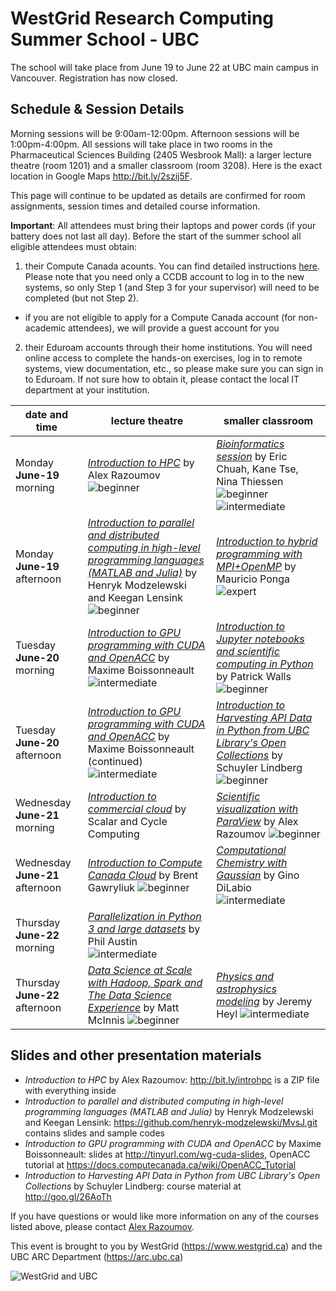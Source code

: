# WestGrid Research Computing Summer School - UBC

The school will take place from June 19 to June 22 at UBC main campus in Vancouver. Registration has now closed.

## Schedule & Session Details

Morning sessions will be 9:00am-12:00pm. Afternoon sessions will be 1:00pm-4:00pm. All sessions will take
place in two rooms in the Pharmaceutical Sciences Building (2405 Wesbrook Mall): a larger lecture theatre
(room 1201) and a smaller classroom (room 3208). Here is the exact location in Google Maps
http://bit.ly/2szij5F.

This page will continue to be updated as details are confirmed for room assignments, session times and
detailed course information.

**Important**: All attendees must bring their laptops and power cords (if your battery does not last
all day). Before the start of the summer school all eligible attendees must obtain:
1. their Compute Canada acounts. You can find detailed instructions
   [here](https://www.computecanada.ca/research-portal/account-management/apply-for-an-account). Please
   note that you need only a CCDB account to log in to the new systems, so only Step 1 (and Step 3 for
   your supervisor) will need to be completed (but not Step 2).
  - if you are not eligible to apply for a Compute Canada account (for non-academic attendees), we will
    provide a guest account for you
2. their Eduroam accounts through their home institutions. You will need online access to complete the
   hands-on exercises, log in to remote systems, view documentation, etc., so please make sure you can
   sign in to Eduroam. If not sure how to obtain it, please contact the local IT department at your
   institution.

| date and time | lecture theatre | smaller classroom |
| ------------- | --------------- | ----------------- |
| Monday **June-19** morning | [*Introduction to HPC*](intro.md) by Alex Razoumov ![beginner](beginner.png) | [*Bioinformatics session*](bioinfo.md) by Eric Chuah, Kane Tse, Nina Thiessen ![beginner](beginner.png) ![intermediate](intermediate.png) |
| Monday **June-19** afternoon | [*Introduction to parallel and distributed computing in high-level programming languages (MATLAB and Julia)*](henryk.md) by Henryk Modzelewski and Keegan Lensink ![beginner](beginner.png) | [*Introduction to hybrid programming with MPI+OpenMP*](mauricio.md) by Mauricio Ponga ![expert](expert.png) |
| Tuesday **June-20** morning | [*Introduction to GPU programming with CUDA and OpenACC*](maxime.md) by Maxime Boissonneault ![intermediate](intermediate.png) | [*Introduction to Jupyter notebooks and scientific computing in Python*](patrick.md) by Patrick Walls ![beginner](beginner.png) |
| Tuesday **June-20** afternoon | [*Introduction to GPU programming with CUDA and OpenACC*](maxime.md) by Maxime Boissonneault (continued) ![intermediate](intermediate.png) | [*Introduction to Harvesting API Data in Python from UBC Library's Open Collections*](schuyler.md) by Schuyler Lindberg ![beginner](beginner.png) |
| Wednesday **June-21** morning | [*Introduction to commercial cloud*](scalar.md) by Scalar and Cycle Computing | [*Scientific visualization with ParaView*](visualization.md) by Alex Razoumov ![beginner](beginner.png) |
| Wednesday **June-21** afternoon | [*Introduction to Compute Canada Cloud*](brent.md) by Brent Gawryliuk ![beginner](beginner.png) | [*Computational Chemistry with Gaussian*](gino.md) by Gino DiLabio ![intermediate](intermediate.png) |
| Thursday **June-22** morning | [*Parallelization in Python 3 and large datasets*](https://github.com/phaustin/parallel_python_course/blob/master/austin.md) by Phil Austin ![intermediate](intermediate.png) | |
| Thursday **June-22** afternoon | [*Data Science at Scale with Hadoop, Spark and The Data Science Experience*](ibm.md) by Matt McInnis ![beginner](beginner.png) | [*Physics and astrophysics modeling*](jeremy.md) by Jeremy Heyl ![intermediate](intermediate.png) |

## Slides and other presentation materials

- *Introduction to HPC* by Alex Razoumov: http://bit.ly/introhpc is a ZIP file with everything inside
- *Introduction to parallel and distributed computing in high-level programming languages (MATLAB and
  Julia)* by Henryk Modzelewski and Keegan Lensink: https://github.com/henryk-modzelewski/MvsJ.git
  contains slides and sample codes
- *Introduction to GPU programming with CUDA and OpenACC* by Maxime Boissonneault: slides at
  http://tinyurl.com/wg-cuda-slides, OpenACC tutorial at
  https://docs.computecanada.ca/wiki/OpenACC_Tutorial
- *Introduction to Harvesting API Data in Python from UBC Library's Open Collections* by Schuyler
  Lindberg: course material at http://goo.gl/26AoTh

If you have questions or would like more information on any of the courses listed above, please contact
[Alex Razoumov](mailto:alex.razoumov@westgrid.ca).

This event is brought to you by WestGrid (https://www.westgrid.ca) and the UBC ARC Department (https://arc.ubc.ca)

![WestGrid and UBC](logos.png)
